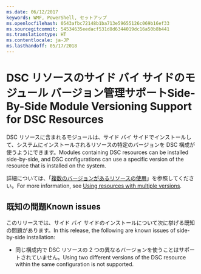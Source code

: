```yaml
---
ms.date: 06/12/2017
keywords: WMF, PowerShell, セットアップ
ms.openlocfilehash: 0543afbc72148b1ba713e59655126c069b16ef33
ms.sourcegitcommit: 54534635eedacf531d8d6344019dc16a50b8b441
ms.translationtype: HT
ms.contentlocale: ja-JP
ms.lasthandoff: 05/17/2018
---
```

# <a name="side-by-side-module-versioning-support-for-dsc-resources"></a><span data-ttu-id="4ca05-102">DSC リソースのサイド バイ サイドのモジュール バージョン管理サポート</span><span class="sxs-lookup"><span data-stu-id="4ca05-102">Side-By-Side Module Versioning Support for DSC Resources</span></span>

<span data-ttu-id="4ca05-103">DSC リソースに含まれるモジュールは、サイド バイ サイドでインストールして、システムにインストールされるリソースの特定のバージョンを DSC 構成が使うようにできます。</span><span class="sxs-lookup"><span data-stu-id="4ca05-103">Modules containing DSC resources can be installed side-by-side, and DSC configurations can use a specific version of the resource that is installed on the system.</span></span>

<span data-ttu-id="4ca05-104">詳細については、「[複数のバージョンがあるリソースの使用](https://msdn.microsoft.com/powershell/dsc/sxsresource)」を参照してください。</span><span class="sxs-lookup"><span data-stu-id="4ca05-104">For more information, see [Using resources with multiple versions](https://msdn.microsoft.com/powershell/dsc/sxsresource).</span></span>

## <a name="known-issues"></a><span data-ttu-id="4ca05-105">既知の問題</span><span class="sxs-lookup"><span data-stu-id="4ca05-105">Known issues</span></span>

<span data-ttu-id="4ca05-106">このリリースでは、サイド バイ サイドのインストールについて次に挙げる既知の問題があります。</span><span class="sxs-lookup"><span data-stu-id="4ca05-106">In this release, the following are known issues of side-by-side installation:</span></span>

-   <span data-ttu-id="4ca05-107">同じ構成内で DSC リソースの 2 つの異なるバージョンを使うことはサポートされていません。</span><span class="sxs-lookup"><span data-stu-id="4ca05-107">Using two different versions of the DSC resource within the same configuration is not supported.</span></span>
